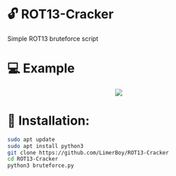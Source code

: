 # :unlock: ROT13-Cracker
Simple ROT13 bruteforce script

# :computer: Example
<p align="center">
  <img src="https://i.ibb.co/8D56fCG/cracker.jpg">
</p>

# :gift: Installation:
``` bash
sudo apt update
sudo apt install python3
git clone https://github.com/LimerBoy/ROT13-Cracker
cd ROT13-Cracker
python3 bruteforce.py
```
